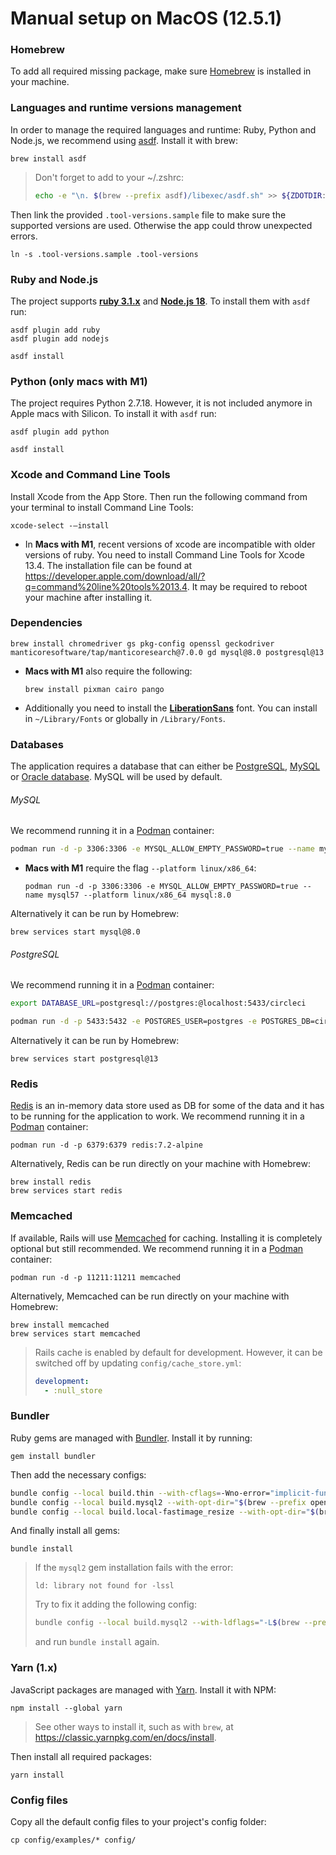 # Manual setup on MacOS (12.5.1)

### Homebrew

To add all required missing package, make sure [Homebrew](https://brew.sh/) is installed in your machine.

### Languages and runtime versions management

In order to manage the required languages and runtime: Ruby, Python and Node.js, we recommend using [asdf](https://asdf-vm.com/guide/getting-started.html#global). Install it with brew:

```
brew install asdf
```

> Don't forget to add to your ~/.zshrc:
>
> ```sh
> echo -e "\n. $(brew --prefix asdf)/libexec/asdf.sh" >> ${ZDOTDIR:-~}/.zshrc
> ```

Then link the provided `.tool-versions.sample` file to make sure the supported versions are used. Otherwise the app could throw unexpected errors.

```
ln -s .tool-versions.sample .tool-versions
```

### Ruby and Node.js

The project supports **[ruby 3.1.x](https://www.ruby-lang.org/en/downloads/)** and **[Node.js 18](https://nodejs.org/download/release/v18.20.4/)**. To install them with `asdf` run:

```
asdf plugin add ruby
asdf plugin add nodejs

asdf install
```

### Python (only macs with M1)

The project requires Python 2.7.18. However, it is not included anymore in Apple macs with Silicon. To install it with `asdf` run:

```
asdf plugin add python

asdf install
```

### Xcode and Command Line Tools

Install Xcode from the App Store. Then run the following command from your terminal to install Command Line Tools:

```
xcode-select -—install
```

* In **Macs with M1**, recent versions of xcode are incompatible with older versions of ruby. You need to install Command Line Tools for Xcode 13.4. The installation file can be found at https://developer.apple.com/download/all/?q=command%20line%20tools%2013.4. It may be required to reboot your machine after installing it.

### Dependencies

```
brew install chromedriver gs pkg-config openssl geckodriver manticoresoftware/tap/manticoresearch@7.0.0 gd mysql@8.0 postgresql@13
```

* **Macs with M1** also require the following:

  ```
  brew install pixman cairo pango
  ```

* Additionally you need to install the **[LiberationSans](https://www.dafont.com/liberation-sans.font)** font. You can install in `~/Library/Fonts` or globally in `/Library/Fonts`.

### Databases

The application requires a database that can either be [PostgreSQL](https://www.postgresql.org), [MySQL](https://www.mysql.com) or [Oracle database](https://www.oracle.com/database/). MySQL will be used by default.


###### MySQL

We recommend running it in a [Podman](https://podman.io/) container:

```sh
podman run -d -p 3306:3306 -e MYSQL_ALLOW_EMPTY_PASSWORD=true --name mysql57 mysql:8.0
```
* **Macs with M1** require the flag `--platform linux/x86_64`:

  ```
  podman run -d -p 3306:3306 -e MYSQL_ALLOW_EMPTY_PASSWORD=true --name mysql57 --platform linux/x86_64 mysql:8.0
  ```

Alternatively it can be run by Homebrew:
```
brew services start mysql@8.0
```

###### PostgreSQL

We recommend running it in a [Podman](https://podman.io/) container:

```sh
export DATABASE_URL=postgresql://postgres:@localhost:5433/circleci

podman run -d -p 5433:5432 -e POSTGRES_USER=postgres -e POSTGRES_DB=circleci --name postgres10 circleci/postgres:10.5-alpine
```

Alternatively it can be run by Homebrew:
```
brew services start postgresql@13
```

### Redis

[Redis](https://redis.io) is an in-memory data store used as DB for some of the data and it has to be running for the application to work. We recommend running it in a [Podman](https://podman.io/) container:

```
podman run -d -p 6379:6379 redis:7.2-alpine
```

Alternatively, Redis can be run directly on your machine with Homebrew:

```
brew install redis
brew services start redis
```

### Memcached

If available, Rails will use [Memcached](https://www.memcached.org) for caching. Installing it is completely optional but still recommended. We recommend running it in a [Podman](https://podman.io/) container:

```
podman run -d -p 11211:11211 memcached
```

Alternatively, Memcached can be run directly on your machine with Homebrew:

```
brew install memcached
brew services start memcached
```

> Rails cache is enabled by default for development. However, it can be switched off by updating `config/cache_store.yml`:
>
> ```yml
> development:
>   - :null_store
> ```

### Bundler

Ruby gems are managed with [Bundler](https://bundler.io/). Install it by running:

```
gem install bundler
```

Then add the necessary configs:

```sh
bundle config --local build.thin --with-cflags=-Wno-error="implicit-function-declaration"
bundle config --local build.mysql2 --with-opt-dir="$(brew --prefix openssl)"
bundle config --local build.local-fastimage_resize --with-opt-dir="$(brew --prefix gd)"
```

And finally install all gems:

```
bundle install
```

> If the `mysql2` gem installation fails with the error:
>
> ```
> ld: library not found for -lssl
> ```
>
> Try to fix it adding the following config:
>
> ```sh
> bundle config --local build.mysql2 --with-ldflags="-L$(brew --prefix openssl)/lib" --with-cppflags="-I$(brew --prefix openssl)/include"
> ```
>
> and run `bundle install` again.

### Yarn (1.x)

JavaScript packages are managed with [Yarn](https://classic.yarnpkg.com/lang/en/). Install it with NPM:

```
npm install --global yarn
```

> See other ways to install it, such as with `brew`, at https://classic.yarnpkg.com/en/docs/install.

Then install all required packages:

```
yarn install
```

### Config files

Copy all the default config files to your project's config folder:

```
cp config/examples/* config/
```
